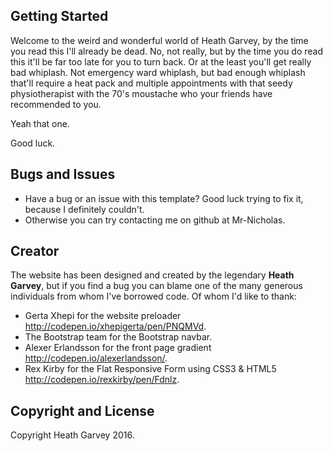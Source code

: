 ## Getting Started

Welcome to the weird and wonderful world of Heath Garvey, by the time you read this I'll already be dead.
No, not really, but by the time you do read this it'll be far too late for you to turn back. Or at the least
you'll get really bad whiplash. Not emergency ward whiplash, but bad enough whiplash that'll require a heat pack
and multiple appointments with that seedy physiotherapist with the 70's moustache who your friends have recommended
to you.

Yeah that one.

Good luck.

## Bugs and Issues

* Have a bug or an issue with this template? Good luck trying to fix it, because I definitely couldn't.
* Otherwise you can try contacting me on github at Mr-Nicholas.


## Creator

The website has been designed and created by the legendary **Heath Garvey**, but if you find a bug you can
blame one of the many generous individuals from whom I've borrowed code. Of whom I'd like to thank:

* Gerta Xhepi for the website preloader http://codepen.io/xhepigerta/pen/PNQMVd.
* The Bootstrap team for the Bootstrap navbar.
* Alexer Erlandsson for the front page gradient http://codepen.io/alexerlandsson/.
* Rex Kirby for the Flat Responsive Form using CSS3 & HTML5 http://codepen.io/rexkirby/pen/Fdnlz.

## Copyright and License

Copyright Heath Garvey 2016.

